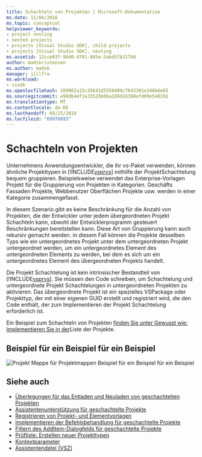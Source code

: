 ```yaml
---
title: Schachteln von Projekten | Microsoft-Dokumentation
ms.date: 11/04/2016
ms.topic: conceptual
helpviewer_keywords:
- project nesting
- nested projects
- projects [Visual Studio SDK], child projects
- projects [Visual Studio SDK], nesting
ms.assetid: 12cce037-9840-4761-845e-5abd5fb317b0
author: madskristensen
ms.author: madsk
manager: jillfra
ms.workload:
- vssdk
ms.openlocfilehash: 289062a15c35641d5558409c7643301e346b6e65
ms.sourcegitcommit: e98db44f3a33529b0ba188d24390efd09e548191
ms.translationtype: MT
ms.contentlocale: de-DE
ms.lasthandoff: 09/25/2019
ms.locfileid: "69976693"
---
```

# <a name="nesting-projects"></a>Schachteln von Projekten
Unternehmens Anwendungsentwickler, die ihr vs-Paket verwenden, können ähnliche Projekttypen in [!INCLUDE[vsprvs](../../code-quality/includes/vsprvs_md.md)] mithilfe der *Projekt*Schachtelung bequem gruppieren. Beispielsweise verwendet das Enterprise-Vorlagen Projekt für die Gruppierung von Projekten in Kategorien. Geschäfts Fassaden Projekte, Webbenutzer Oberflächen Projekte usw. werden in einer Kategorie zusammengefasst.

 In diesem Szenario gibt es keine Beschränkung für die Anzahl von Projekten, die der Entwickler unter jedem übergeordneten Projekt Schachteln kann, obwohl der Entwicklerprogramm gesteuert Beschränkungen bereitstellen kann. Diese Art von Gruppierung kann auch rekursiv gemacht werden. in diesem Fall können die Projekte desselben Typs wie ein untergeordnetes Projekt unter dem untergeordneten Projekt untergeordnet werden, um ein untergeordnetes Element des untergeordneten Elements zu werden, bei dem es sich um ein untergeordnetes Element des übergeordneten Projekts handelt.

 Die Projekt Schachtelung ist kein intrinsischer Bestandteil von [!INCLUDE[vsprvs](../../code-quality/includes/vsprvs_md.md)]. Sie müssen den Code schreiben, um Schachtelung und untergeordnete Projekt Schachtelungen in untergeordneten Projekten zu aktivieren. Das übergeordnete Projekt ist ein spezielles VSPackage oder Projekttyp, der mit einer eigenen GUID erstellt und registriert wird, die den Code enthält, der zum Implementieren der Projekt Schachtelung erforderlich ist.

 Ein Beispiel zum Schachteln von Projekten [finden Sie unter Gewusst wie: Implementieren Sie in der](../../extensibility/internals/how-to-implement-nested-projects.md)Liste der Projekte.

## <a name="nested-projects-example"></a>Beispiel für ein Beispiel für ein Beispiel
 ![Projekt Mappe für Projektmappen](../../extensibility/internals/media/vsnestedprojects.gif "vsnestedprojects") Beispiel für ein Beispiel für ein Beispiel

## <a name="see-also"></a>Siehe auch
- [Überlegungen für das Entladen und Neuladen von geschachtelten Projekten](../../extensibility/internals/considerations-for-unloading-and-reloading-nested-projects.md)
- [Assistentenunterstützung für geschachtelte Projekte](../../extensibility/internals/wizard-support-for-nested-projects.md)
- [Registrieren von Projekt- und Elementvorlagen](../../extensibility/internals/registering-project-and-item-templates.md)
- [Implementieren der Befehlsbehandlung für geschachtelte Projekte](../../extensibility/internals/implementing-command-handling-for-nested-projects.md)
- [Filtern des AddItem-Dialogfelds für geschachtelte Projekte](../../extensibility/internals/filtering-the-additem-dialog-box-for-nested-projects.md)
- [Prüfliste: Erstellen neuer Projekttypen](../../extensibility/internals/checklist-creating-new-project-types.md)
- [Kontextparameter](../../extensibility/internals/context-parameters.md)
- [Assistentendatei (VSZ)](../../extensibility/internals/wizard-dot-vsz-file.md)
